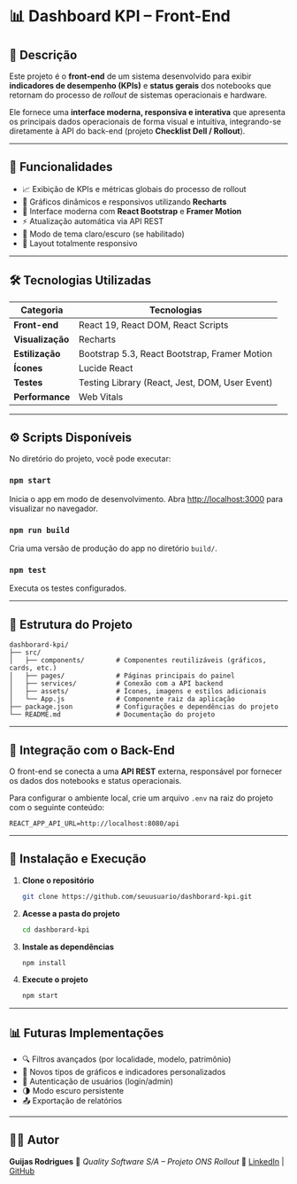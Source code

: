
# 📊 Dashboard KPI – Front-End

## 🧩 Descrição

Este projeto é o **front-end** de um sistema desenvolvido para exibir **indicadores de desempenho (KPIs)** e **status gerais** dos notebooks que retornam do processo de *rollout* de sistemas operacionais e hardware.

Ele fornece uma **interface moderna, responsiva e interativa** que apresenta os principais dados operacionais de forma visual e intuitiva, integrando-se diretamente à API do back-end (projeto **Checklist Dell / Rollout**).

---

## 🚀 Funcionalidades

- 📈 Exibição de KPIs e métricas globais do processo de rollout
- 🧠 Gráficos dinâmicos e responsivos utilizando **Recharts**
- 🎨 Interface moderna com **React Bootstrap** e **Framer Motion**
- ⚡ Atualização automática via API REST
- 🌙 Modo de tema claro/escuro (se habilitado)
- 📱 Layout totalmente responsivo

---

## 🛠️ Tecnologias Utilizadas

| Categoria                | Tecnologias                                    |
| ------------------------ | ---------------------------------------------- |
| **Front-end**      | React 19, React DOM, React Scripts             |
| **Visualização** | Recharts                                       |
| **Estilização**  | Bootstrap 5.3, React Bootstrap, Framer Motion  |
| **Ícones**        | Lucide React                                   |
| **Testes**         | Testing Library (React, Jest, DOM, User Event) |
| **Performance**    | Web Vitals                                     |

---

## ⚙️ Scripts Disponíveis

No diretório do projeto, você pode executar:

### `npm start`

Inicia o app em modo de desenvolvimento.
Abra [http://localhost:3000](http://localhost:3000) para visualizar no navegador.

### `npm run build`

Cria uma versão de produção do app no diretório `build/`.

### `npm test`

Executa os testes configurados.

---

## 🧱 Estrutura do Projeto

```
dashborard-kpi/
├── src/
│   ├── components/        # Componentes reutilizáveis (gráficos, cards, etc.)
│   ├── pages/             # Páginas principais do painel
│   ├── services/          # Conexão com a API backend
│   ├── assets/            # Ícones, imagens e estilos adicionais
│   └── App.js             # Componente raiz da aplicação
├── package.json           # Configurações e dependências do projeto
└── README.md              # Documentação do projeto
```

---

## 🔗 Integração com o Back-End

O front-end se conecta a uma **API REST** externa, responsável por fornecer os dados dos notebooks e status operacionais.

Para configurar o ambiente local, crie um arquivo `.env` na raiz do projeto com o seguinte conteúdo:

```env
REACT_APP_API_URL=http://localhost:8080/api
```

---

## 🧰 Instalação e Execução

1. **Clone o repositório**

   ```bash
   git clone https://github.com/seuusuario/dashborard-kpi.git
   ```
2. **Acesse a pasta do projeto**

   ```bash
   cd dashborard-kpi
   ```
3. **Instale as dependências**

   ```bash
   npm install
   ```
4. **Execute o projeto**

   ```bash
   npm start
   ```

---

## 📊 Futuras Implementações

- 🔍 Filtros avançados (por localidade, modelo, patrimônio)
- 🧮 Novos tipos de gráficos e indicadores personalizados
- 👤 Autenticação de usuários (login/admin)
- 🌗 Modo escuro persistente
- 📤 Exportação de relatórios

---

## 👨‍💻 Autor

**Guijas Rodrigues**
📍 *Quality Software S/A – Projeto ONS Rollout*
🔗 [LinkedIn](#) | [GitHub](#)
